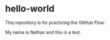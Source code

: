 # hello-world
This repository is for practicing the GitHub Flow.

My name is Nathan and this is a test.

